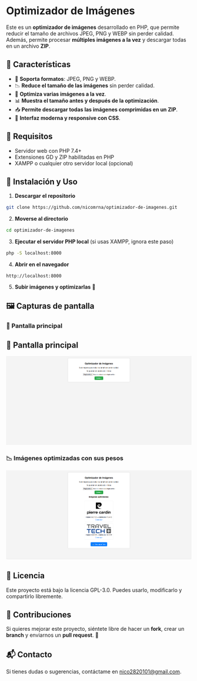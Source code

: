 # Optimizador de Imágenes

Este es un **optimizador de imágenes** desarrollado en PHP, que permite reducir el tamaño de archivos JPEG, PNG y WEBP sin perder calidad. Además, permite procesar **múltiples imágenes a la vez** y descargar todas en un archivo **ZIP**.

## 🚀 Características
- 📂 **Soporta formatos**: JPEG, PNG y WEBP.
- 📉 **Reduce el tamaño de las imágenes** sin perder calidad.
- 🔄 **Optimiza varias imágenes a la vez**.
- 📊 **Muestra el tamaño antes y después de la optimización**.
- 📥 **Permite descargar todas las imágenes comprimidas en un ZIP**.
- 🎨 **Interfaz moderna y responsive con CSS**.

## 📌 Requisitos
- Servidor web con PHP 7.4+
- Extensiones GD y ZIP habilitadas en PHP
- XAMPP o cualquier otro servidor local (opcional)

## 🔧 Instalación y Uso
1. **Descargar el repositorio**
```sh
git clone https://github.com/nicomrna/optimizador-de-imagenes.git
```
2. **Moverse al directorio**
```sh
cd optimizador-de-imagenes
```
3. **Ejecutar el servidor PHP local** (si usas XAMPP, ignora este paso)
```sh
php -S localhost:8000
```
4. **Abrir en el navegador**
```
http://localhost:8000
```
5. **Subir imágenes y optimizarlas** 🎉

## 🖼 Capturas de pantalla
### 🌟 Pantalla principal
## 🌟 Pantalla principal  
![Pantalla Principal](https://raw.githubusercontent.com/nicomrna/optimizador-de-imagenes/main/test/1.png)

### 📉 Imágenes optimizadas con sus pesos
![Imágenes Optimizadas](https://raw.githubusercontent.com/nicomrna/optimizador-de-imagenes/main/test/2.png)

## 📜 Licencia
Este proyecto está bajo la licencia GPL-3.0. Puedes usarlo, modificarlo y compartirlo libremente.

## 🤝 Contribuciones
Si quieres mejorar este proyecto, siéntete libre de hacer un **fork**, crear un **branch** y enviarnos un **pull request**. 🙌

## 📬 Contacto
Si tienes dudas o sugerencias, contáctame en [nico2820101@gmail.com](mailto:nico2820101@gmail.com).


